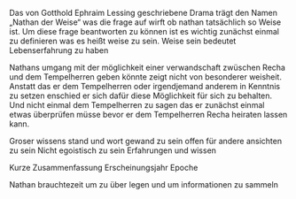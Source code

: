 Das von Gotthold Ephraim Lessing geschriebene Drama trägt den Namen „Nathan der Weise“ was die frage auf wirft ob nathan tatsächlich so Weise ist. 
Um diese frage beantworten zu können ist es wichtig zunächst einmal zu definieren was es heißt weise zu sein.
Weise sein bedeutet Lebenserfahrung zu haben 

Nathans umgang mit der möglichkeit einer verwandschaft zwüschen Recha und dem Tempelherren geben könnte zeigt nicht von besonderer weisheit. Anstatt das er dem Tempelherren oder irgendjemand anderem in Kenntnis zu setzen enschied er sich dafür diese Möglichkeit für sich zu behalten. Und nicht einmal dem Tempelherren zu sagen das er zunächst einmal etwas überprüfen müsse bevor er dem Tempelherren Recha heiraten lassen kann.




Groser wissens stand und wort gewand zu sein offen für andere ansichten zu sein
Nicht egoistisch zu sein 
Erfahrungen und wissen

Kurze Zusammenfassung 
Erscheinungsjahr 
Epoche


Nathan brauchtezeit um zu über legen und um informationen zu sammeln
